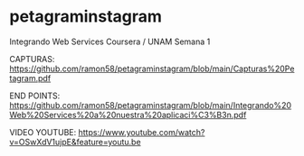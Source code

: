 # petagraminstagram
Integrando Web Services Coursera / UNAM Semana 1

CAPTURAS:
https://github.com/ramon58/petagraminstagram/blob/main/Capturas%20Petagram.pdf

END POINTS:
https://github.com/ramon58/petagraminstagram/blob/main/Integrando%20Web%20Services%20a%20nuestra%20aplicaci%C3%B3n.pdf

VIDEO YOUTUBE: https://www.youtube.com/watch?v=OSwXdV1ujpE&feature=youtu.be
